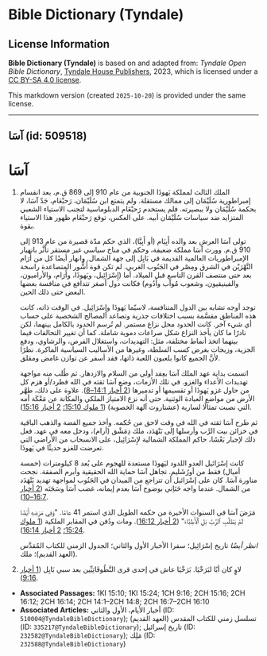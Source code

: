 # Bible Dictionary (Tyndale)

## License Information

**Bible Dictionary (Tyndale)** is based on and adapted from: _Tyndale Open Bible Dictionary_, [Tyndale House Publishers](https://tyndaleopenresources.com/), 2023, which is licensed under a [CC BY-SA 4.0 license](https://creativecommons.org/licenses/by-sa/4.0/legalcode.en).

This markdown version (created `2025-10-20`) is provided under the same license.



--------------------------------

## آسَا (id: 509518)

آسَا
====

1. الملك الثالث لمملكة يَهوذَا الجنوبية من عام 910 إلى 869 ق.م، بعد انقسام إمبراطورية سُلَيْمَان إلى ممالك مستقلة. ولم يتمتع ابن سُلَيْمَان، رَحبْعَام، جَدّ آسَا، لا بحكمة سُلَيْمَان ولا ببصيرته. فلم يستخدم رَحبْعَام الدبلوماسية لتجنب الاستياء الشعبي المتزايد ضد سياسات سُلَيْمَان أبيه. على العكس، توقع رَحبْعَام ظهور هذا الاستياء بقوة.

    تولى آسَا العرش بعد والده أَبِيَام (أو أَبِيَّا)، الذي حكم مدّة قصيرة من عام 913 إلى 910 ق.م. وورث آسَا مملكة ضعيفة، وحكم في مناخ سياسي غير مستقر تأثَّر بانهيار الإمبراطوريات العالمية القديمة في بَابِل إلى جهة الشمال. وانهار أيضًا كل من أَرَام النَّهْرَيْن في الشرق ومِصْر في الجَنُوب الغربي. لم تكن قوة أَشُّور المتصاعدة راسخة بعد حتى منتصف القرن التاسع قبل الميلاد. أما (إِسْرَائِيل، ويَهوذَا، وأَرَام، والأراميون، والفينيقيون، وشعوب مُوآب وأَدُوم) فكانت دول أصغر تتدافع في منافسة بعضها البعض حتى ذلك الحين.

    توجد أوجه تشابه بين الدول المتنافسة، لاسيّما يَهوذَا وإِسْرَائِيل. في الوقت ذاته، كانت هذه المناطق مقسَّمة بسبب اختلافات جذرية وتصاعد المصالح الشخصية على حساب أي شيء آخر. كانت الحدود محل نزاع مستمر. لم تُرسم الحدود بالكامل بينهما، لكن نادرًا ما كان يأخذ النزاع شكل صراعات دموية شاملة. كما أن تغيير التحالفات فيما بينهما اتخذ أنماط مختلفة، مثل: التهديدات، واستغلال الفرص، والرشاوي، ودفع الجزية، وزيجات بغرض كسب السلطة، وغيرها من الأساليب السياسية الماكرة. نظرًا لأنَّ الجميع كانوا يلعبون اللعبة ذاتها، فقد أسفر عن توازن غامض ومقلق.

    اتسمت بداية عهد الملك آسَا بعِقد أولي من السلام والازدهار. ثم طُلب منه مواجهة تهديدات الأعداء والغزو. في تلك الأزمات، وضع آسَا ثقته في الله فطرد/أو هزم كل من حاول غزو يَهوذَا أو تقسيمها أو تدميرها ([2 أخبار 14:1–8](https://ref.ly/2Chr14:1-2Chr14:8)). علاوة على ذلك، طهَّر الأرض من مواضع العبادة الوثنية. حتى أنه نزع الامتياز الملكي والمكانة عن مَعْكَة أمه التي نصبت تمثالًا لسارية (عشتاروث آلهة الخصوبة) ([1 ملوك 15:10؛](https://ref.ly/1Kgs15:10) [2 أخبار 15:16](https://ref.ly/2Chr15:16)).

    ثم طرح آسَا ثقته في الله في وقت لاحق من حُكمه. وأخذ جميع الفضة والذهب الباقية في خزائن بيت الرَّب وأرسلها إلى بَنْهَدَد، ملك دِمَشْق (أرام)، ودخل معه في عهد. فعل ذلك لإجبار بَعْشَا، حاكم المملكة الشمالية لإِسْرَائِيل، على الانسحاب من الأراضي التي تعرضت للغزو حديثًا في يَهوذَا.

    كانت إسْرَائيل العدو اللدود ليَهوذَا مستعدة للهجوم على بُعد 8 كيلومترات (خمسة أميال) فقط من أورُشَليم. تجاهل آسَا حماية الله الحقيقية وأبرم الصفقة. نجحت مناورة آسَا. كان على إسْرَائيل أن تتراجع من الميدان في الجَنُوب لمواجهة تهديد بَنْهَدَد من الشمال. عندما واجه حَنَاِني بوضوح آسَا بعدم إيمانه، غضب آسَا وسَجَنَه ([2 أخبار 16:7–10](https://ref.ly/2Chr16:7-2Chr16:10)).

    مَرَضَ آسَا في السنوات الأخيرة من حكمه الطويل الذي استمر 41 عامًا. "وَفِي مَرَضِهِ أَيْضًا لَمْ يَطْلُبِ ٱلرَّبَّ بَلِ ٱلْأَطِبَّاءَ" ([2 أخبار 16:12](https://ref.ly/2Chr16:12)). ومات ودُفن في المقابر الملكية ([1 ملوك 15:24؛](https://ref.ly/1Kgs15:24) [2 أخبار 16:14](https://ref.ly/2Chr16:14)).

    *انظر أيضًا* تاريخ إسْرَائِيل؛ سفرا الأخبار الأول والثاني؛ الجدول الزمني للكتاب المُقدَّس (العهد القديم)؛ ملك.

2. لاوٍ كان أبًا لبَرَخْيَا. بَرَخْيَا عاش في إحدى قرى النَّطُوفَاتِيِّين بعد سبي بَابِل ([1 أخبار 9:16](https://ref.ly/1Chr9:16)).

* **Associated Passages:** 1KI 15:10; 1KI 15:24; 1CH 9:16; 2CH 15:16; 2CH 16:12; 2CH 16:14; 2CH 14:1–2CH 14:8; 2CH 16:7–2CH 16:10
* **Associated Articles:** أخبار الأيام، الأول والثاني (ID: `510004@TyndaleBibleDictionary`); تسلسل زمني للكتاب المقدس (العهد القديم) (ID: `335217@TyndaleBibleDictionary`); تاريخ إسرائيل (ID: `232582@TyndaleBibleDictionary`); مَلِك (ID: `232588@TyndaleBibleDictionary`)

